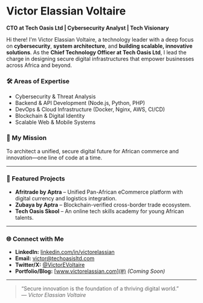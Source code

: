 # Victor Elassian Voltaire

**CTO at Tech Oasis Ltd | Cybersecurity Analyst | Tech Visionary**

Hi there! I'm Victor Elassian Voltaire, a technology leader with a deep focus on **cybersecurity**, **system architecture**, and **building scalable, innovative solutions**. As the **Chief Technology Officer at Tech Oasis Ltd**, I lead the charge in designing secure digital infrastructures that empower businesses across Africa and beyond.

### 🛠️ Areas of Expertise
- Cybersecurity & Threat Analysis
- Backend & API Development (Node.js, Python, PHP)
- DevOps & Cloud Infrastructure (Docker, Nginx, AWS, CI/CD)
- Blockchain & Digital Identity
- Scalable Web & Mobile Systems

### 🚀 My Mission
To architect a unified, secure digital future for African commerce and innovation—one line of code at a time.

---

### 📂 Featured Projects
- **Afritrade by Aptra** – Unified Pan-African eCommerce platform with digital currency and logistics integration.
- **Zubaya by Aptra** – Blockchain-verified cross-border trade ecosystem.
- **Tech Oasis Skool** – An online tech skills academy for young African talents.

---

### 🌐 Connect with Me
- **LinkedIn:** [linkedin.com/in/victorelassian](#)
- **Email:** victor@techoasisltd.com  
- **Twitter/X:** [@VictorEVoltaire](#)
- **Portfolio/Blog:** [www.victorelassian.com](#) *(Coming Soon)*

---

> “Secure innovation is the foundation of a thriving digital world.”  
> — *Victor Elassian Voltaire*
